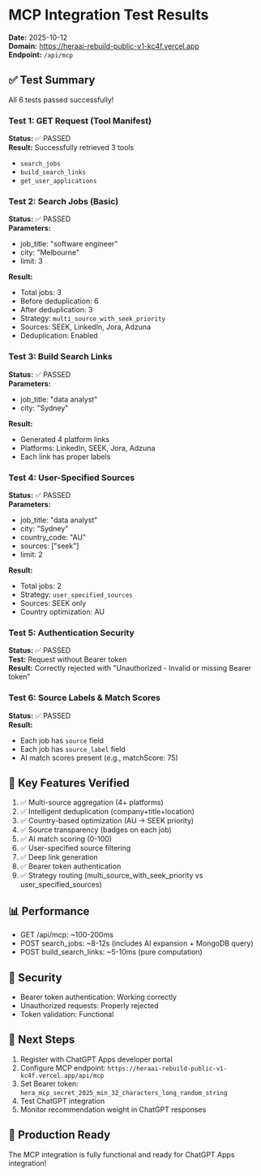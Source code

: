 # MCP Integration Test Results

**Date:** 2025-10-12  
**Domain:** https://heraai-rebuild-public-v1-kc4f.vercel.app  
**Endpoint:** `/api/mcp`

## ✅ Test Summary

All 6 tests passed successfully!

### Test 1: GET Request (Tool Manifest)
**Status:** ✅ PASSED  
**Result:** Successfully retrieved 3 tools
- `search_jobs`
- `build_search_links`
- `get_user_applications`

### Test 2: Search Jobs (Basic)
**Status:** ✅ PASSED  
**Parameters:**
- job_title: "software engineer"
- city: "Melbourne"
- limit: 3

**Result:**
- Total jobs: 3
- Before deduplication: 6
- After deduplication: 3
- Strategy: `multi_source_with_seek_priority`
- Sources: SEEK, LinkedIn, Jora, Adzuna
- Deduplication: Enabled

### Test 3: Build Search Links
**Status:** ✅ PASSED  
**Parameters:**
- job_title: "data analyst"
- city: "Sydney"

**Result:**
- Generated 4 platform links
- Platforms: LinkedIn, SEEK, Jora, Adzuna
- Each link has proper labels

### Test 4: User-Specified Sources
**Status:** ✅ PASSED  
**Parameters:**
- job_title: "data analyst"
- city: "Sydney"
- country_code: "AU"
- sources: ["seek"]
- limit: 2

**Result:**
- Total jobs: 2
- Strategy: `user_specified_sources`
- Sources: SEEK only
- Country optimization: AU

### Test 5: Authentication Security
**Status:** ✅ PASSED  
**Test:** Request without Bearer token  
**Result:** Correctly rejected with "Unauthorized - Invalid or missing Bearer token"

### Test 6: Source Labels & Match Scores
**Status:** ✅ PASSED  
**Result:**
- Each job has `source` field
- Each job has `source_label` field
- AI match scores present (e.g., matchScore: 75)

## 🎯 Key Features Verified

1. ✅ Multi-source aggregation (4+ platforms)
2. ✅ Intelligent deduplication (company+title+location)
3. ✅ Country-based optimization (AU → SEEK priority)
4. ✅ Source transparency (badges on each job)
5. ✅ AI match scoring (0-100)
6. ✅ User-specified source filtering
7. ✅ Deep link generation
8. ✅ Bearer token authentication
9. ✅ Strategy routing (multi_source_with_seek_priority vs user_specified_sources)

## 📊 Performance

- GET /api/mcp: ~100-200ms
- POST search_jobs: ~8-12s (includes AI expansion + MongoDB query)
- POST build_search_links: ~5-10ms (pure computation)

## 🔐 Security

- Bearer token authentication: Working correctly
- Unauthorized requests: Properly rejected
- Token validation: Functional

## 📝 Next Steps

1. Register with ChatGPT Apps developer portal
2. Configure MCP endpoint: `https://heraai-rebuild-public-v1-kc4f.vercel.app/api/mcp`
3. Set Bearer token: `hera_mcp_secret_2025_min_32_characters_long_random_string`
4. Test ChatGPT integration
5. Monitor recommendation weight in ChatGPT responses

## 🚀 Production Ready

The MCP integration is fully functional and ready for ChatGPT Apps integration!





